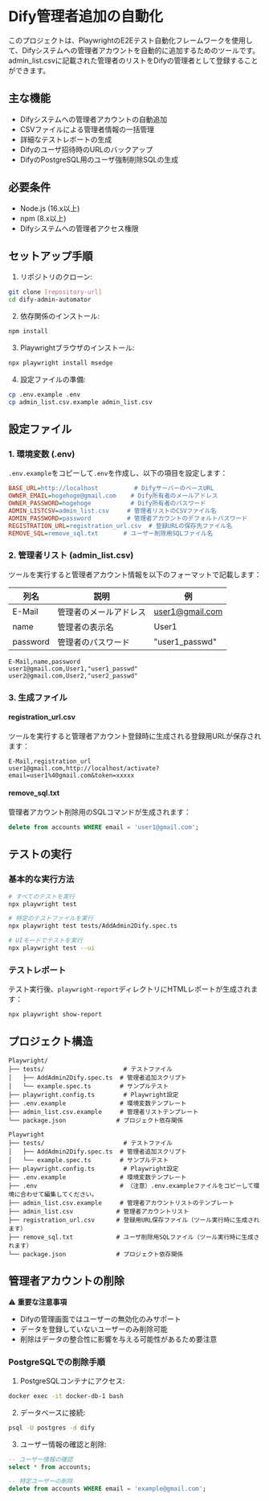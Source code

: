 # Dify管理者追加の自動化

このプロジェクトは、PlaywrightのE2Eテスト自動化フレームワークを使用して、Difyシステムへの管理者アカウントを自動的に追加するためのツールです。
admin_list.csvに記載された管理者のリストをDifyの管理者として登録することができます。

## 主な機能

- Difyシステムへの管理者アカウントの自動追加
- CSVファイルによる管理者情報の一括管理
- 詳細なテストレポートの生成
- Difyのユーザ招待時のURLのバックアップ
- DifyのPostgreSQL用のユーザ強制削除SQLの生成

## 必要条件

- Node.js (16.x以上)
- npm (8.x以上)
- Difyシステムへの管理者アクセス権限

## セットアップ手順

1. リポジトリのクローン:
```bash
git clone [repository-url]
cd dify-admin-automator
```

2. 依存関係のインストール:
```bash
npm install
```

3. Playwrightブラウザのインストール:
```bash
npx playwright install msedge
```

4. 設定ファイルの準備:
```bash
cp .env.example .env
cp admin_list.csv.example admin_list.csv
```

## 設定ファイル

### 1. 環境変数 (.env)

`.env.example`をコピーして`.env`を作成し、以下の項目を設定します：

```ini
BASE_URL=http://localhost          # DifyサーバーのベースURL
OWNER_EMAIL=hogehoge@gmail.com    # Dify所有者のメールアドレス
OWNER_PASSWORD=hogehoge           # Dify所有者のパスワード
ADMIN_LISTCSV=admin_list.csv     # 管理者リストのCSVファイル名
ADMIN_PASSWORD=password          # 管理者アカウントのデフォルトパスワード
REGISTRATION_URL=registration_url.csv  # 登録URLの保存先ファイル名
REMOVE_SQL=remove_sql.txt       # ユーザー削除用SQLファイル名
```

### 2. 管理者リスト (admin_list.csv)
ツールを実行すると管理者アカウント情報を以下のフォーマットで記載します：

| 列名 | 説明 | 例 |
|------|------|-----|
| E-Mail | 管理者のメールアドレス | user1@gmail.com |
| name | 管理者の表示名 | User1 |
| password | 管理者のパスワード | "user1_passwd" |

```csv
E-Mail,name,password
user1@gmail.com,User1,"user1_passwd"
user2@gmail.com,User2,"user2_passwd"
```

### 3. 生成ファイル

#### registration_url.csv
ツールを実行すると管理者アカウント登録時に生成される登録用URLが保存されます：
```csv
E-Mail,registration_url
user1@gmail.com,http://localhost/activate?email=user1%40gmail.com&token=xxxxx
```

#### remove_sql.txt
管理者アカウント削除用のSQLコマンドが生成されます：
```sql
delete from accounts WHERE email = 'user1@gmail.com';
```

## テストの実行

### 基本的な実行方法

```bash
# すべてのテストを実行
npx playwright test

# 特定のテストファイルを実行
npx playwright test tests/AddAdmin2Dify.spec.ts

# UIモードでテストを実行
npx playwright test --ui
```

### テストレポート

テスト実行後、`playwright-report`ディレクトリにHTMLレポートが生成されます：
```bash
npx playwright show-report
```

## プロジェクト構造

```
Playwright/
├── tests/                      # テストファイル
│   ├── AddAdmin2Dify.spec.ts  # 管理者追加スクリプト
│   └── example.spec.ts        # サンプルテスト
├── playwright.config.ts        # Playwright設定
├── .env.example               # 環境変数テンプレート
├── admin_list.csv.example     # 管理者リストテンプレート
└── package.json              # プロジェクト依存関係
```

```
Playwright
├── tests/                      # テストファイル
│   ├── AddAdmin2Dify.spec.ts  # 管理者追加スクリプト
│   └── example.spec.ts        # サンプルテスト
├── playwright.config.ts        # Playwright設定
├── .env.example               # 環境変数テンプレート
├── .env                       # （注意）.env.exampleファイルをコピーして環境に合わせて編集してください。
├── admin_list.csv.example     # 管理者アカウントリストのテンプレート
├── admin_list.csv            # 管理者アカウントリスト
├── registration_url.csv      # 登録用URL保存ファイル（ツール実行時に生成されます）
├── remove_sql.txt            # ユーザ削除用SQLファイル（ツール実行時に生成されます）
└── package.json              # プロジェクト依存関係
```

## 管理者アカウントの削除

⚠️ **重要な注意事項**
- Difyの管理画面ではユーザーの無効化のみサポート
- データを登録していないユーザーのみ削除可能
- 削除はデータの整合性に影響を与える可能性があるため要注意

### PostgreSQLでの削除手順

1. PostgreSQLコンテナにアクセス:
```bash
docker exec -it docker-db-1 bash
```

2. データベースに接続:
```bash
psql -U postgres -d dify
```

3. ユーザー情報の確認と削除:
```sql
-- ユーザー情報の確認
select * from accounts;

-- 特定ユーザーの削除
delete from accounts WHERE email = 'example@gmail.com';